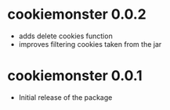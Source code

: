 # cookiemonster 0.0.2

* adds delete cookies function
* improves filtering cookies taken from the jar

# cookiemonster 0.0.1

* Initial release of the package

